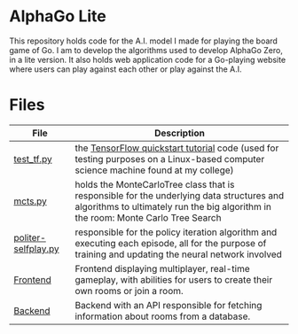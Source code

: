 # AlphaGo Lite

This repository holds code for the A.I. model I made for playing the board game of Go. I am to develop the algorithms used to develop AlphaGo Zero, in a lite version. It also holds web application code for a Go-playing website where users can play against each other or play against the A.I.

# Files

| File                                                  | Description                                                                                                                                                                                   |
| ----------------------------------------------------- | --------------------------------------------------------------------------------------------------------------------------------------------------------------------------------------------- |
| [test_tf.py](test_tf.py)                              | the [TensorFlow quickstart tutorial](https://www.tensorflow.org/tutorials/quickstart/beginner) code (used for testing purposes on a Linux-based computer science machine found at my college) |
| [mcts.py](algorithms/mcts.py)                         | holds the MonteCarloTree class that is responsible for the underlying data structures and algorithms to ultimately run the big algorithm in the room: Monte Carlo Tree Search                 |
| [politer-selfplay.py](algorithms/politer-selfplay.py) | responsible for the policy iteration algorithm and executing each episode, all for the purpose of training and updating the neural network involved                                           |
| [Frontend](play_go_web_app/frontend) | Frontend displaying multiplayer, real-time gameplay, with abilities for users to create their own rooms or join a room.                                           |
| [Backend](play_go_web_app/api) | Backend with an API responsible for fetching information about rooms from a database.                                           |
